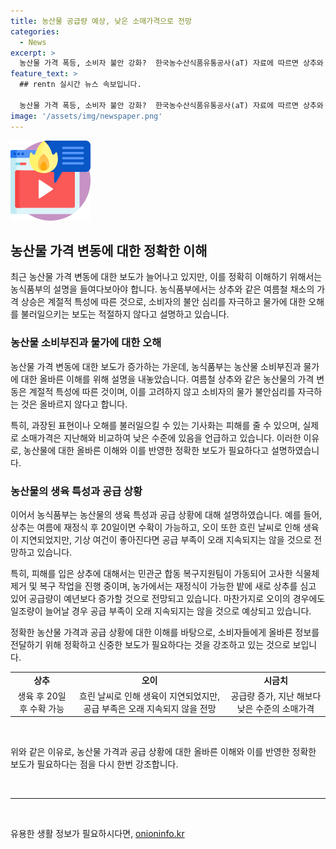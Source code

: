 ```yaml
---
title: 농산물 공급량 예상, 낮은 소매가격으로 전망
categories:
  - News
excerpt: >
  농산물 가격 폭등, 소비자 불안 강화?  한국농수산식품유통공사(aT) 자료에 따르면 상추와 오이 등 채소의 도매가 상승률이 급증했다. 농식품부는 현재 소매가격이 낮아진 상황을 강조하며 계절적 특성을 고려하지 않은 비교는 부적절하다고 설명했다. 또한, 상추와 오이의 재배 및 공급 상황을 분석하여 소비자들의 심리를 진정시켰다.
feature_text: >
  ## rentn 실시간 뉴스 속보입니다.

  농산물 가격 폭등, 소비자 불안 강화?  한국농수산식품유통공사(aT) 자료에 따르면 상추와 오이 등 채소의 도매가 상승률이 급증했다. 농식품부는 현재 소매가격이 낮아진 상황을 강조하며 계절적 특성을 고려하지 않은 비교는 부적절하다고 설명했다. 또한, 상추와 오이의 재배 및 공급 상황을 분석하여 소비자들의 심리를 진정시켰다.
image: '/assets/img/newspaper.png'
---
```


<p><img src="/assets/img/news.png" alt="rentncar 속보" /></p>

<h2 data-ke-size="size26">농산물 가격 변동에 대한 정확한 이해</h2>

<p data-ke-size="size16">최근 농산물 가격 변동에 대한 보도가 늘어나고 있지만, 이를 정확히 이해하기 위해서는 농식품부의 설명을 들여다보아야 합니다. 농식품부에서는 상추와 같은 여름철 채소의 가격 상승은 계절적 특성에 따른 것으로, 소비자의 불안 심리를 자극하고 물가에 대한 오해를 불러일으키는 보도는 적절하지 않다고 설명하고 있습니다.</p>

<h3 data-ke-size="size24">농산물 소비부진과 물가에 대한 오해</h3>

<p data-ke-size="size16">농산물 가격 변동에 대한 보도가 증가하는 가운데, 농식품부는 농산물 소비부진과 물가에 대한 올바른 이해를 위해 설명을 내놓았습니다. 여름철 상추와 같은 농산물의 가격 변동은 계절적 특성에 따른 것이며, 이를 고려하지 않고 소비자의 물가 불안심리를 자극하는 것은 올바르지 않다고 합니다.</p>

<p data-ke-size="size16">특히, 과장된 표현이나 오해를 불러일으킬 수 있는 기사화는 피해를 줄 수 있으며, 실제로 소매가격은 지난해와 비교하여 낮은 수준에 있음을 언급하고 있습니다. 이러한 이유로, 농산물에 대한 올바른 이해와 이를 반영한 정확한 보도가 필요하다고 설명하였습니다.</p>

<h3 data-ke-size="size24">농산물의 생육 특성과 공급 상황</h3>

<p data-ke-size="size16">이어서 농식품부는 농산물의 생육 특성과 공급 상황에 대해 설명하였습니다. 예를 들어, 상추는 여름에 재정식 후 20일이면 수확이 가능하고, 오이 또한 흐린 날씨로 인해 생육이 지연되었지만, 기상 여건이 좋아진다면 공급 부족이 오래 지속되지는 않을 것으로 전망하고 있습니다.</p>

<p data-ke-size="size16">특히, 피해를 입은 상추에 대해서는 민관군 합동 복구지원팀이 가동되어 고사한 식물체 제거 및 복구 작업을 진행 중이며, 농가에서는 재정식이 가능한 밭에 새로 상추를 심고 있어 공급량이 예년보다 증가할 것으로 전망되고 있습니다. 마찬가지로 오이의 경우에도 일조량이 늘어날 경우 공급 부족이 오래 지속되지는 않을 것으로 예상되고 있습니다.</p>

<p data-ke-size="size16">정확한 농산물 가격과 공급 상황에 대한 이해를 바탕으로, 소비자들에게 올바른 정보를 전달하기 위해 정확하고 신중한 보도가 필요하다는 것을 강조하고 있는 것으로 보입니다.</p>

<table>
    <tr>
        <td style="text-align: center; height: 17px;"><b>상추</b></td>
        <td style="text-align: center; height: 17px;"><b>오이</b></td>
        <td style="text-align: center; height: 17px;"><b>시금치</b></td>
    </tr>
    <tr>
        <td style="text-align: center; height: 17px;">생육 후 20일 후 수확 가능</td>
        <td style="text-align: center; height: 17px;">흐린 날씨로 인해 생육이 지연되었지만, 공급 부족은 오래 지속되지 않을 전망</td>
        <td style="text-align: center; height: 17px;">공급량 증가, 지난 해보다 낮은 수준의 소매가격</td>
    </tr>
</table>

<p data-ke-size="size16">&nbsp;</p>

<p data-ke-size="size16">위와 같은 이유로, 농산물 가격과 공급 상황에 대한 올바른 이해와 이를 반영한 정확한 보도가 필요하다는 점을 다시 한번 강조합니다.</p>

<p data-ke-size="size16">&nbsp;</p>

<hr data-ke-size="size16">

<p data-ke-size="size16">&nbsp;</p>
유용한 생활 정보가 필요하시다면, <a href="https://onioninfo.kr" rel="dofollow">onioninfo.kr</a>


